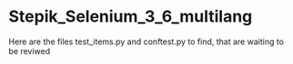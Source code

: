 # Stepik_Selenium_3_6_multilang

Here are the files test_items.py and conftest.py to find, that are waiting to be reviwed